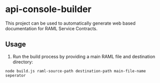 # api-console-builder
This project can be used to automatically generate web based documentation for RAML Service Contracts.

## Usage
1. Run the build process by providing a main RAML file and destination directory:
```
node build.js raml-source-path destination-path main-file-name seperator
```
